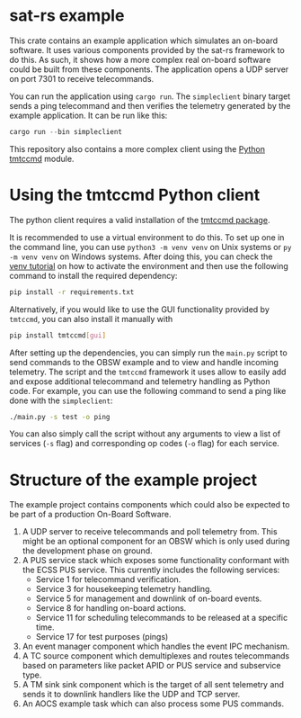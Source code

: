 sat-rs example
======

This crate contains an example application which simulates an on-board software.
It uses various components provided by the sat-rs framework to do this. As such, it shows how
a more complex real on-board software could be built from these components.
The application opens a UDP server on port 7301 to receive telecommands.

You can run the application using `cargo run`. The `simpleclient` binary target sends a
ping telecommand and then verifies the telemetry generated by the example application.
It can be run like this:

```rs
cargo run --bin simpleclient
```

This repository also contains a more complex client using the
[Python tmtccmd](https://github.com/robamu-org/tmtccmd) module.

# <a id="tmtccmd"></a> Using the tmtccmd Python client

The python client requires a valid installation of the
[tmtccmd package](https://github.com/robamu-org/tmtccmd).

It is recommended to use a virtual environment to do this. To set up one in the command line,
you can use `python3 -m venv venv` on Unix systems or `py -m venv venv` on Windows systems.
After doing this, you can check the [venv tutorial](https://docs.python.org/3/tutorial/venv.html)
on how to activate the environment and then use the following command to install the required
dependency:

```sh
pip install -r requirements.txt
```

Alternatively, if you would like to use the GUI functionality provided by `tmtccmd`, you can also
install it manually with

```sh
pip install tmtccmd[gui]
```

After setting up the dependencies, you can simply run the `main.py` script to send commands
to the OBSW example and to view and handle incoming telemetry. The script and the `tmtccmd`
framework it uses allow to easily add and expose additional telecommand and telemetry handling
as Python code. For example, you can use the following command to send a ping like done with
the `simpleclient`:

```sh
./main.py -s test -o ping
```

You can also simply call the script without any arguments to view a list of services (`-s` flag)
and corresponding op codes (`-o` flag) for each service.

# Structure of the example project

The example project contains components which could also be expected to be part of a production
On-Board Software.

1. A UDP server to receive telecommands and poll telemetry from. This might be an optional
   component for an OBSW which is only used during the development phase on ground.
2. A PUS service stack which exposes some functionality conformant with the ECSS PUS service. This
   currently includes the following services:
   - Service 1 for telecommand verification.
   - Service 3 for housekeeping telemetry handling.
   - Service 5 for management and downlink of on-board events.
   - Service 8 for handling on-board actions.
   - Service 11 for scheduling telecommands to be released at a specific time.
   - Service 17 for test purposes (pings)
3. An event manager component which handles the event IPC mechanism.
4. A TC source component which demultiplexes and routes telecommands based on parameters like
   packet APID or PUS service and subservice type.
5. A TM sink sink component which is the target of all sent telemetry and sends it to downlink
   handlers like the UDP and TCP server.
6. An AOCS example task which can also process some PUS commands.
